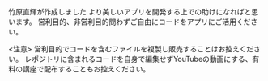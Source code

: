 竹原直輝が作成しました
より美しいアプリを開発する上での助けになればと思います。
営利目的、非営利目的問わずご自由にコードをアプリにご活用ください。

<注意>
営利目的でコードを含むファイルを複製し販売することはお控えください。
レポジトリに含まれるコードを自身で編集せずYouTubeの動画にする、有料の講座で配布することもお控えください。